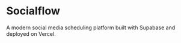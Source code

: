 # Socialflow

A modern social media scheduling platform built with Supabase and deployed on Vercel.
